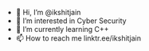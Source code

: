 - 👋 Hi, I’m @ikshitjain
- 👀 I’m interested in Cyber Security
- 🌱 I’m currently learning C++
- 📫 How to reach me linktr.ee/ikshitjain

<!---
ikshitjain/ikshitjain is a ✨ special ✨ repository because its `README.md` (this file) appears on your GitHub profile.
You can click the Preview link to take a look at your changes.
--->
